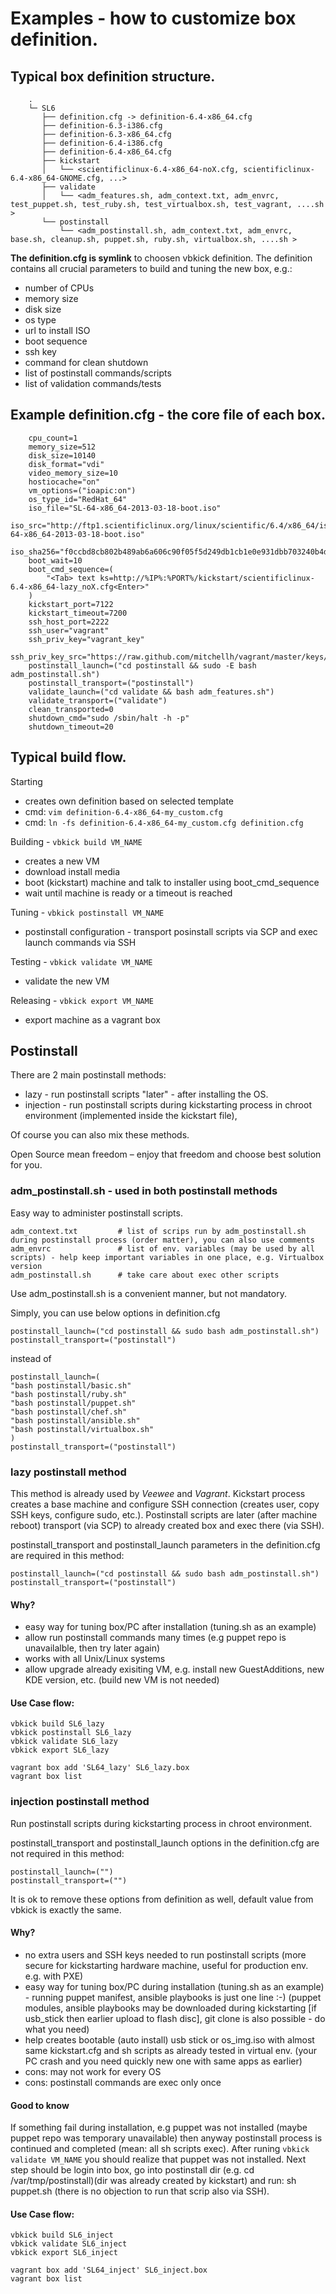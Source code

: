 # Examples - how to customize box definition.

## Typical box definition structure.

```
    .
    └─ SL6
       ├── definition.cfg -> definition-6.4-x86_64.cfg
       ├── definition-6.3-i386.cfg
       ├── definition-6.3-x86_64.cfg
       ├── definition-6.4-i386.cfg
       ├── definition-6.4-x86_64.cfg
       ├── kickstart
       │   └── <scientificlinux-6.4-x86_64-noX.cfg, scientificlinux-6.4-x86_64-GNOME.cfg, ...>
       ├── validate
       │   └── <adm_features.sh, adm_context.txt, adm_envrc, test_puppet.sh, test_ruby.sh, test_virtualbox.sh, test_vagrant, ....sh >
       └── postinstall
           └── <adm_postinstall.sh, adm_context.txt, adm_envrc, base.sh, cleanup.sh, puppet.sh, ruby.sh, virtualbox.sh, ....sh >
```

**The definition.cfg is symlink** to choosen vbkick definition. The definition contains all crucial parameters to build and tuning the new box, e.g.:

 - number of CPUs
 - memory size
 - disk size
 - os type
 - url to install ISO
 - boot sequence
 - ssh key
 - command for clean shutdown
 - list of postinstall commands/scripts
 - list of validation commands/tests

## Example definition.cfg - the core file of each box.

```
    cpu_count=1
    memory_size=512
    disk_size=10140
    disk_format="vdi"
    video_memory_size=10
    hostiocache="on"
    vm_options=("ioapic:on")
    os_type_id="RedHat_64"
    iso_file="SL-64-x86_64-2013-03-18-boot.iso"
    iso_src="http://ftp1.scientificlinux.org/linux/scientific/6.4/x86_64/iso/SL-64-x86_64-2013-03-18-boot.iso"
    iso_sha256="f0ccbd8cb802b489ab6a606c90f05f5d249db1cb1e0e931dbb703240b4d97d8c"
    boot_wait=10
    boot_cmd_sequence=(
        "<Tab> text ks=http://%IP%:%PORT%/kickstart/scientificlinux-6.4-x86_64-lazy_noX.cfg<Enter>"
    )
    kickstart_port=7122
    kickstart_timeout=7200
    ssh_host_port=2222
    ssh_user="vagrant"
    ssh_priv_key="vagrant_key"
    ssh_priv_key_src="https://raw.github.com/mitchellh/vagrant/master/keys/vagrant"
    postinstall_launch=("cd postinstall && sudo -E bash adm_postinstall.sh")
    postinstall_transport=("postinstall")
    validate_launch=("cd validate && bash adm_features.sh")
    validate_transport=("validate")
    clean_transported=0
    shutdown_cmd="sudo /sbin/halt -h -p"
    shutdown_timeout=20
```

## Typical build flow.

Starting
 - creates own definition based on selected template
 - cmd: `vim definition-6.4-x86_64-my_custom.cfg`
 - cmd: `ln -fs definition-6.4-x86_64-my_custom.cfg definition.cfg`

Building - `vbkick build VM_NAME`
 - creates a new VM
 - download install media
 - boot (kickstart) machine and talk to installer using boot_cmd_sequence
 - wait until machine is ready or a timeout is reached


Tuning - `vbkick postinstall VM_NAME`
 - postinstall configuration - transport posinstall scripts via SCP and exec launch commands via SSH


Testing - `vbkick validate VM_NAME`
 - validate the new VM


Releasing - `vbkick export VM_NAME`
 - export machine as a vagrant box


## Postinstall

There are 2 main postinstall methods:
 - lazy - run postinstall scripts "later" - after installing the OS.
 - injection - run postinstall scripts during kickstarting process in chroot environment (implemented inside the kickstart file),

Of course you can also mix these methods.

Open Source mean freedom – enjoy that freedom and choose best solution for you.


### adm_postinstall.sh - used in both postinstall methods

Easy way to administer postinstall scripts.
```
adm_context.txt         # list of scrips run by adm_postinstall.sh during postinstall process (order matter), you can also use comments
adm_envrc               # list of env. variables (may be used by all scripts) - help keep important variables in one place, e.g. Virtualbox version
adm_postinstall.sh      # take care about exec other scripts
```

Use adm_postinstall.sh is a convenient manner, but not mandatory.

Simply, you can use below options in definition.cfg

```
postinstall_launch=("cd postinstall && sudo bash adm_postinstall.sh")
postinstall_transport=("postinstall")
```

instead of

```
postinstall_launch=(
"bash postinstall/basic.sh"
"bash postinstall/ruby.sh"
"bash postinstall/puppet.sh"
"bash postinstall/chef.sh"
"bash postinstall/ansible.sh"
"bash postinstall/virtualbox.sh"
)
postinstall_transport=("postinstall")
```

### lazy postinstall method

This method is already used by *Veewee* and *Vagrant*.
Kickstart process creates a base machine and configure SSH connection (creates user, copy SSH keys, configure sudo, etc.).
Postinstall scripts are later (after machine reboot) transport (via SCP) to already created box and exec there (via SSH).

postinstall_transport and postinstall_launch parameters in the definition.cfg are required in this method:
```
postinstall_launch=("cd postinstall && sudo bash adm_postinstall.sh")
postinstall_transport=("postinstall")
```

#### Why?

 - easy way for tuning box/PC after installation (tuning.sh as an example)
 - allow run postinstall commands many times (e.g puppet repo is unavailalble, then try later again)
 - works with all Unix/Linux systems
 - allow upgrade already exisiting VM, e.g. install new GuestAdditions, new KDE version, etc. (build new VM is not needed)


#### Use Case flow:
```
vbkick build SL6_lazy
vbkick postinstall SL6_lazy
vbkick validate SL6_lazy
vbkick export SL6_lazy

vagrant box add 'SL64_lazy' SL6_lazy.box
vagrant box list
```

### injection postinstall method

Run postinstall scripts during kickstarting process in chroot environment.

postinstall_transport and postinstall_launch options in the definition.cfg are not required in this method:
```
postinstall_launch=("")
postinstall_transport=("")
```
It is ok to remove these options from definition as well, default value from vbkick is exactly the same.

#### Why?

 - no extra users and SSH keys needed to run postinstall scripts (more secure for kickstarting hardware machine, useful for production env. e.g. with PXE)
 - easy way for tuning box/PC during installation (tuning.sh as an example) - running puppet manifest, ansible playbooks is just one line :-) (puppet modules, ansible playbooks may be downloaded during kickstarting [if usb_stick then earlier upload to flash disc], git clone is also possible - do what you need)
 - help creates bootable (auto install) usb stick or os_img.iso with almost same kickstart.cfg and sh scripts as already tested in virtual env. (your PC crash and you need quickly new one with same apps as earlier)
 - cons: may not work for every OS
 - cons: postinstall commands are exec only once

#### Good to know

If something fail during installation, e.g puppet was not installed (maybe puppet repo was temporary unavailable) then anyway postinstall process is continued and completed (mean: all sh scripts exec). After runing `vbkick validate VM_NAME` you should realize that puppet was not installed. Next step should be login into box, go into postinstall dir (e.g. cd /var/tmp/postinstall)(dir was already created by kickstart) and run: sh puppet.sh (there is no objection to run that scrip also via SSH).


#### Use Case flow:
```
vbkick build SL6_inject
vbkick validate SL6_inject
vbkick export SL6_inject

vagrant box add 'SL64_inject' SL6_inject.box
vagrant box list
```

